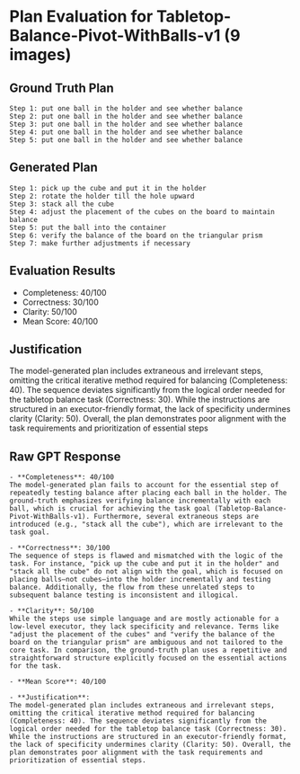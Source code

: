 # Plan Evaluation for Tabletop-Balance-Pivot-WithBalls-v1 (9 images)

## Ground Truth Plan
```
Step 1: put one ball in the holder and see whether balance
Step 2: put one ball in the holder and see whether balance
Step 3: put one ball in the holder and see whether balance
Step 4: put one ball in the holder and see whether balance
Step 5: put one ball in the holder and see whether balance
```

## Generated Plan
```
Step 1: pick up the cube and put it in the holder
Step 2: rotate the holder till the hole upward
Step 3: stack all the cube
Step 4: adjust the placement of the cubes on the board to maintain balance
Step 5: put the ball into the container
Step 6: verify the balance of the board on the triangular prism
Step 7: make further adjustments if necessary
```

## Evaluation Results
- Completeness: 40/100
- Correctness: 30/100
- Clarity: 50/100
- Mean Score: 40/100

## Justification
The model-generated plan includes extraneous and irrelevant steps, omitting the critical iterative method required for balancing (Completeness: 40). The sequence deviates significantly from the logical order needed for the tabletop balance task (Correctness: 30). While the instructions are structured in an executor-friendly format, the lack of specificity undermines clarity (Clarity: 50). Overall, the plan demonstrates poor alignment with the task requirements and prioritization of essential steps

## Raw GPT Response
```
- **Completeness**: 40/100  
The model-generated plan fails to account for the essential step of repeatedly testing balance after placing each ball in the holder. The ground-truth emphasizes verifying balance incrementally with each ball, which is crucial for achieving the task goal (Tabletop-Balance-Pivot-WithBalls-v1). Furthermore, several extraneous steps are introduced (e.g., "stack all the cube"), which are irrelevant to the task goal.

- **Correctness**: 30/100  
The sequence of steps is flawed and mismatched with the logic of the task. For instance, "pick up the cube and put it in the holder" and "stack all the cube" do not align with the goal, which is focused on placing balls—not cubes—into the holder incrementally and testing balance. Additionally, the flow from these unrelated steps to subsequent balance testing is inconsistent and illogical.

- **Clarity**: 50/100  
While the steps use simple language and are mostly actionable for a low-level executor, they lack specificity and relevance. Terms like "adjust the placement of the cubes" and "verify the balance of the board on the triangular prism" are ambiguous and not tailored to the core task. In comparison, the ground-truth plan uses a repetitive and straightforward structure explicitly focused on the essential actions for the task.

- **Mean Score**: 40/100  

- **Justification**:  
The model-generated plan includes extraneous and irrelevant steps, omitting the critical iterative method required for balancing (Completeness: 40). The sequence deviates significantly from the logical order needed for the tabletop balance task (Correctness: 30). While the instructions are structured in an executor-friendly format, the lack of specificity undermines clarity (Clarity: 50). Overall, the plan demonstrates poor alignment with the task requirements and prioritization of essential steps.
```
